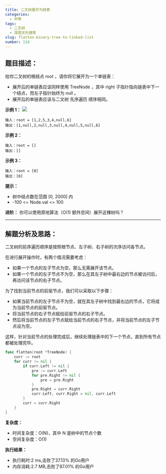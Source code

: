```yaml
---
title: 二叉树展开为链表
categories:
  - 中等
tags:
  - 二叉树
  - 深度优先搜索
slug: flatten-binary-tree-to-linked-list
number: 114
---
```


## 题目描述：

给你二叉树的根结点 root ，请你将它展开为一个单链表：

- 展开后的单链表应该同样使用 TreeNode ，其中 right 子指针指向链表中下一个结点，而左子指针始终为 null 。
- 展开后的单链表应该与二叉树 先序遍历 顺序相同。


**示例 1：**
![](/img/leetcode/114二叉树展开为链表/flaten.jpg)
```
输入：root = [1,2,5,3,4,null,6]
输出：[1,null,2,null,3,null,4,null,5,null,6]
```

**示例 2：**
```
输入：root = []
输出：[]
```

**示例 3：**
```
输入：root = [0]
输出：[0]
```


**提示：**
- 树中结点数在范围 [0, 2000] 内
- -100 <= Node.val <= 100

**进阶：** 你可以使用原地算法（O(1) 额外空间）展开这棵树吗？

---
## 解题分析及思路：

二叉树的前序遍历顺序是按照根节点、左子树、右子树的次序访问各节点。

在进行展开操作时，有两个情况需要考虑：

- 如果一个节点的左子节点为空，那么无需展开该节点。
- 如果一个节点的左子节点不为空，那么在其左子树中最右边的节点被访问后，再访问该节点的右子节点。

为了找到当前节点的前驱节点，我们可以采取以下步骤：

- 如果当前节点的左子节点不为空，就在其左子树中找到最右边的节点，它将成为当前节点的前驱节点。
- 将当前节点的右子节点赋给前驱节点的右子节点。
- 然后将当前节点的左子节点赋给当前节点的右子节点，并将当前节点的左子节点设为空。

这样，针对当前节点的处理完成后，继续处理链表中的下一个节点，直到所有节点都被处理完毕。

```go
func flatten(root *TreeNode) {
	curr := root
	for curr != nil {
		if curr.Left != nil {
			pre := curr.Left
			for pre.Right != nil {
				pre = pre.Right
			}
			pre.Right = curr.Right
			curr.Left, curr.Right = nil, curr.Left
		}
		curr = curr.Right
	}
}
```

**复杂度：**

- 时间复杂度：O(N)，其中 N 是树中的节点个数
- 空间复杂度：O(1)

**执行结果：**

- 执行耗时:2 ms,击败了37.13% 的Go用户
- 内存消耗:2.7 MB,击败了87.01% 的Go用户
